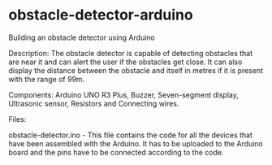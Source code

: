 # obstacle-detector-arduino
Building an obstacle detector using Arduino

Description: The obstacle detector is capable of detecting obstacles that are near it and can alert the user if the obstacles get close. It can also display the distance between the obstacle and itself in metres if it is present with the range of 99m. 

Components: Arduino UNO R3 Plus, Buzzer, Seven-segment display, Ultrasonic sensor, Resistors and Connecting wires.

Files:

obstacle-detector.ino - This file contains the code for all the devices that have been assembled with the Arduino. It has to be uploaded to the Arduino board and the pins have to be connected according to the code.
